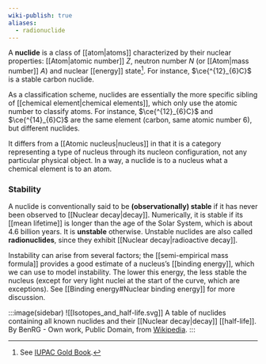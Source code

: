 ```yaml
---
wiki-publish: true
aliases:
  - radionuclide
---
```

A **nuclide** is a class of [[atom|atoms]] characterized by their nuclear properties: [[Atom|atomic number]] $Z$, neutron number $N$ (or [[Atom|mass number]] $A$) and nuclear [[energy]] state[^1]. For instance, $\ce{^{12}_{6}C}$ is a stable carbon nuclide.

As a classification scheme, nuclides are essentially the more specific sibling of [[chemical element|chemical elements]], which only use the atomic number to classify atoms. For instance, $\ce{^{12}_{6}C}$ and $\ce{^{14}_{6}C}$ are the same element (carbon, same atomic number 6), but different nuclides.

It differs from a [[Atomic nucleus|nucleus]] in that it is a category representing a type of nucleus through its nucleon configuration, not any particular physical object. In a way, a nuclide is to a nucleus what a chemical element is to an atom.
### Stability
A nuclide is conventionally said to be **(observationally) stable** if it has never been observed to [[Nuclear decay|decay]]. Numerically, it is stable if its [[mean lifetime]] is longer than the age of the Solar System, which is about 4.6 billion years. It is **unstable** otherwise. Unstable nuclides are also called **radionuclides**, since they exhibit [[Nuclear decay|radioactive decay]].

Instability can arise from several factors; the [[semi-empirical mass formula]] provides a good estimate of a nucleus’s [[binding energy]], which we can use to model instability. The lower this energy, the less stable the nucleus (except for very light nuclei at the start of the curve, which are exceptions). See [[Binding energy#Nuclear binding energy]] for more discussion.

:::image(sidebar)
![[Isotopes_and_half-life.svg]]
A table of nuclides containing all known nuclides and their [[Nuclear decay|decay]] [[half-life]].
By BenRG - Own work, Public Domain, from [Wikipedia](https://commons.wikimedia.org/w/index.php?curid=7900237).
:::

[^1]: See [IUPAC Gold Book](https://goldbook.iupac.org/terms/view/N04257).
